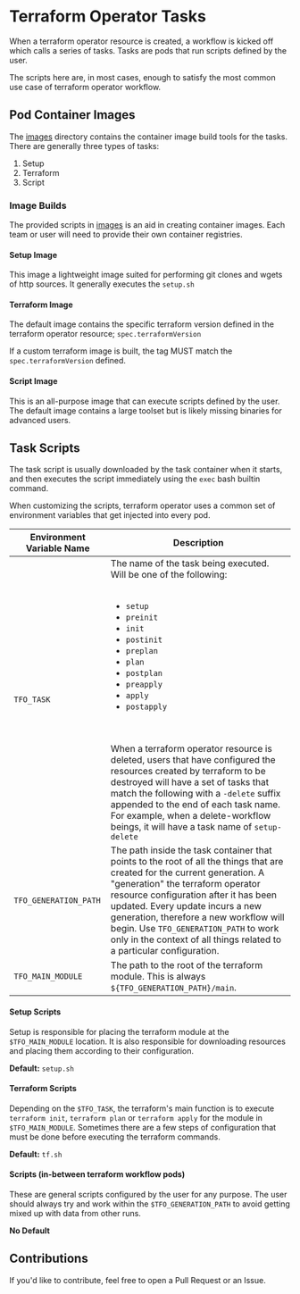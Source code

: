 # Terraform Operator Tasks

When a terraform operator resource is created, a workflow is kicked off which calls a series of tasks. Tasks are pods that run scripts defined by the user.

The scripts here are, in most cases, enough to satisfy the most common use case of terraform operator workflow.

## Pod Container Images

The [images](images) directory contains the container image build tools for the tasks. There are generally three types of tasks:

1. Setup
2. Terraform
3. Script

### Image Builds

The provided scripts in [images](images) is an aid in creating container images. Each team or user will need to provide their own container registries.

#### Setup Image

This image a lightweight image suited for performing git clones and wgets of http sources. It generally executes the `setup.sh`

#### Terraform Image

The default image contains the specific terraform version defined in the terraform operator resource; `spec.terraformVersion`

If a custom terraform image is built, the tag MUST match the `spec.terraformVersion` defined.

#### Script Image

This is an all-purpose image that can execute scripts defined by the user. The default image contains a large toolset but is likely missing binaries for advanced users.



## Task Scripts

The task script is usually downloaded by the task container when it starts, and then executes the script immediately using the `exec` bash builtin command.

When customizing the scripts, terraform operator uses a common set of environment variables that get injected into every pod.

| Environment Variable Name | Description |
| --- | --- |
| `TFO_TASK` | The name of the task being executed. Will be one of the following: <br/><br/><ul><li>`setup`</li><li>`preinit`</li><li>`init`</li><li>`postinit`</li><li>`preplan`</li><li>`plan`</li><li>`postplan`</li><li>`preapply`</li><li>`apply`</li><li>`postapply`</li></ul><br/><br/>When a terraform operator resource is deleted, users that have configured the resources created by terraform to be destroyed will have a set of tasks that match the following with a `-delete` suffix appended to the end of each task name. For example, when a delete-workflow beings, it will have a task name of `setup-delete` |
| `TFO_GENERATION_PATH` | The path inside the task container that points to the root of all the things that are created for the current generation. A "generation" the terraform operator resource configuration after it has been updated. Every update incurs a new generation, therefore a new workflow will begin. Use `TFO_GENERATION_PATH` to work only in the context of all things related to a particular configuration. |
| `TFO_MAIN_MODULE` | The path to the root of the terraform module. This is always `${TFO_GENERATION_PATH}/main`.

#### Setup Scripts

Setup is responsible for placing the terraform module at the `$TFO_MAIN_MODULE` location. It is also responsible for downloading resources and placing them according to their configuration.

**Default:** `setup.sh`


#### Terraform Scripts

Depending on the `$TFO_TASK`, the terraform's main function is to execute `terraform init`, `terraform plan` or `terraform apply` for the module in `$TFO_MAIN_MODULE`. Sometimes there are a few steps of configuration that must be done before executing the terraform commands.

**Default:** `tf.sh`


#### Scripts (in-between terraform workflow pods)

These are general scripts configured by the user for any purpose. The user should always try and work within the `$TFO_GENERATION_PATH` to avoid getting mixed up with data from other runs.

**No Default**


## Contributions

If you'd like to contribute, feel free to open a Pull Request or an Issue.